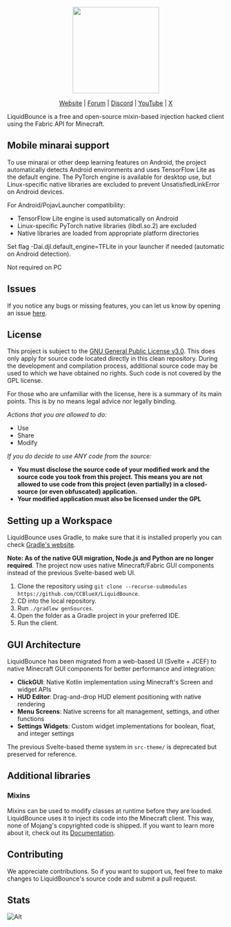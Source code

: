 <div align="center">
<p>
    <img width="200" src="https://raw.githubusercontent.com/CCBlueX/LiquidCloud/master/LiquidBounce/liquidbounceLogo.svg">
</p>

[Website](https://liquidbounce.net) |
[Forum](https://forums.ccbluex.net) |
[Discord](https://liquidbounce.net/discord) |
[YouTube](https://youtube.com/CCBlueX) |
[X](https://x.com/CCBlueX)
</div>

LiquidBounce is a free and open-source mixin-based injection hacked client using the Fabric API for Minecraft.

## Mobile minarai support

To use minarai or other deep learning features on Android, the project automatically detects Android environments 
and uses TensorFlow Lite as the default engine. The PyTorch engine is available for desktop use, but Linux-specific 
native libraries are excluded to prevent UnsatisfiedLinkError on Android devices.

For Android/PojavLauncher compatibility:
- TensorFlow Lite engine is used automatically on Android
- Linux-specific PyTorch native libraries (libdl.so.2) are excluded
- Native libraries are loaded from appropriate platform directories

Set flag -Dai.djl.default_engine=TFLite in your launcher if needed (automatic on Android detection).

Not required on PC

## Issues

If you notice any bugs or missing features, you can let us know by opening an
issue [here](https://github.com/CCBlueX/LiquidBounce/issues).

## License

This project is subject to the [GNU General Public License v3.0](https://www.gnu.org/licenses/gpl-3.0.en.html). This
does only apply for source code located directly in this clean repository. During the development and compilation
process, additional source code may be used to which we have obtained no rights. Such code is not covered by the GPL
license.

For those who are unfamiliar with the license, here is a summary of its main points. This is by no means legal advice
nor legally binding.

*Actions that you are allowed to do:*

- Use
- Share
- Modify

*If you do decide to use ANY code from the source:*

- **You must disclose the source code of your modified work and the source code you took from this project. This means
  you are not allowed to use code from this project (even partially) in a closed-source (or even obfuscated)
  application.**
- **Your modified application must also be licensed under the GPL**

## Setting up a Workspace

LiquidBounce uses Gradle, to make sure that it is installed properly you can
check [Gradle's website](https://gradle.org/install/).

**Note: As of the native GUI migration, Node.js and Python are no longer required**. The project now uses native 
Minecraft/Fabric GUI components instead of the previous Svelte-based web UI.

1. Clone the repository using `git clone --recurse-submodules https://github.com/CCBlueX/LiquidBounce`.
2. CD into the local repository.
3. Run `./gradlew genSources`.
4. Open the folder as a Gradle project in your preferred IDE.
5. Run the client.

## GUI Architecture

LiquidBounce has been migrated from a web-based UI (Svelte + JCEF) to native Minecraft GUI components for better 
performance and integration:

- **ClickGUI**: Native Kotlin implementation using Minecraft's Screen and widget APIs
- **HUD Editor**: Drag-and-drop HUD element positioning with native rendering
- **Menu Screens**: Native screens for alt management, settings, and other functions
- **Settings Widgets**: Custom widget implementations for boolean, float, and integer settings

The previous Svelte-based theme system in `src-theme/` is deprecated but preserved for reference.

## Additional libraries

### Mixins

Mixins can be used to modify classes at runtime before they are loaded. LiquidBounce uses it to inject its code into the
Minecraft client. This way, none of Mojang's copyrighted code is shipped. If you want to learn more about it, check out
its [Documentation](https://docs.spongepowered.org/5.1.0/en/plugin/internals/mixins.html).

## Contributing

We appreciate contributions. So if you want to support us, feel free to make changes to LiquidBounce's source code and
submit a pull request.

## Stats

![Alt](https://repobeats.axiom.co/api/embed/ad3a9161793c4dfe50934cd4442d25dc3ca93128.svg "Repobeats analytics image")
